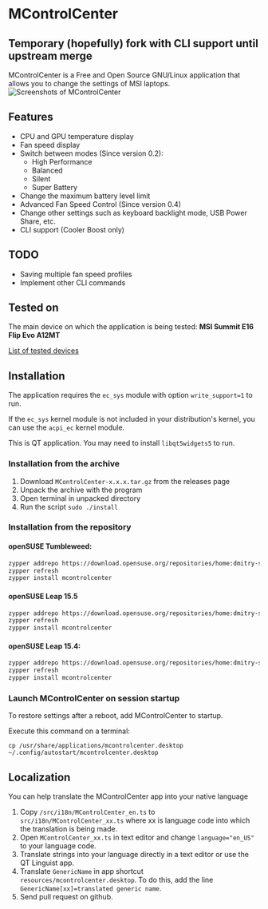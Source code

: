 # MControlCenter

## Temporary (hopefully) fork with CLI support until upstream merge

MControlCenter is a Free and Open Source GNU/Linux application that allows you to change the settings of MSI laptops.
![Screenshots of MControlCenter](https://user-images.githubusercontent.com/12676622/219121128-0476b54b-3330-40c7-b7ac-8d4a884f8abd.png)

## Features

 - CPU and GPU temperature display
 - Fan speed display
 - Switch between modes (Since version 0.2):
   - High Performance
   - Balanced
   - Silent
   - Super Battery
 - Change the maximum battery level limit
 - Advanced Fan Speed Control (Since version 0.4)
 - Change other settings such as keyboard backlight mode, USB Power Share, etc.
 - CLI support (Cooler Boost only)

## TODO

- Saving multiple fan speed profiles
- Implement other CLI commands

## Tested on

The main device on which the application is being tested: **MSI Summit E16 Flip Evo A12MT**

[List of tested devices](/docs/tested_devices.md)


## Installation

The application requires the `ec_sys` module with option `write_support=1` to run.

If the `ec_sys` kernel module is not included in your distribution's kernel, you can use the `acpi_ec` kernel module.

This is QT application. You may need to install `libqt5widgets5` to run.

### Installation from the archive

1. Download `MControlCenter-x.x.x.tar.gz` from the releases page
2. Unpack the archive with the program
3. Open terminal in unpacked directory
4. Run the script `sudo ./install`

### Installation from the repository

#### openSUSE Tumbleweed:

```sh
zypper addrepo https://download.opensuse.org/repositories/home:dmitry-s/openSUSE_Tumbleweed/home:dmitry-s.repo
zypper refresh
zypper install mcontrolcenter
```

#### openSUSE Leap 15.5

```sh
zypper addrepo https://download.opensuse.org/repositories/home:dmitry-s/openSUSE_Leap_15.5/home:dmitry-s.repo
zypper refresh
zypper install mcontrolcenter
```

#### openSUSE Leap 15.4:

```sh
zypper addrepo https://download.opensuse.org/repositories/home:dmitry-s/15.4/home:dmitry-s.repo
zypper refresh
zypper install mcontrolcenter
```

### Launch MControlCenter on session startup

To restore settings after a reboot, add MControlCenter to startup.

Execute this command on a terminal:

`cp /usr/share/applications/mcontrolcenter.desktop ~/.config/autostart/mcontrolcenter.desktop`

## Localization

You can help translate the MControlCenter app into your native language

1. Copy `/src/i18n/MControlCenter_en.ts` to `src/i18n/MControlCenter_xx.ts` where xx is language code into which the translation is being made.
2. Open `MControlCenter_xx.ts` in text editor and change `language="en_US"` to your language code.
3. Translate strings into your language directly in a text editor or use the QT Linguist app.
4. Translate `GenericName` in app shortcut `resources/mcontrolcenter.desktop`. To do this, add the line `GenericName[xx]=translated generic name`.
5. Send pull request on github.
